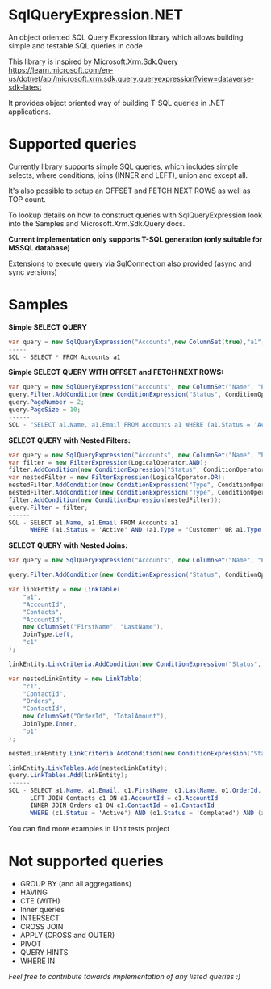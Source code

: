 # SqlQueryExpression.NET
An object oriented SQL Query Expression library which allows building simple and testable SQL queries in code

This library is inspired by Microsoft.Xrm.Sdk.Query
https://learn.microsoft.com/en-us/dotnet/api/microsoft.xrm.sdk.query.queryexpression?view=dataverse-sdk-latest

It provides object oriented way of building T-SQL queries in .NET applications.

# Supported queries

Currently library supports simple SQL queries, which includes simple selects, where conditions, joins (INNER and LEFT), union and except all.

It's also possible to setup an OFFSET and FETCH NEXT ROWS as well as TOP count.

To lookup details on how to construct queries with SqlQueryExpression look into the Samples and Microsoft.Xrm.Sdk.Query docs.

<b>Current implementation only supports T-SQL generation (only suitable for MSSQL database)</b>

Extensions to execute query via SqlConnection also provided (async and sync versions)

# Samples

<b>Simple SELECT QUERY</b>
```c#
var query = new SqlQueryExpression("Accounts",new ColumnSet(true),"a1");
-----
SQL - SELECT * FROM Accounts a1
```

<b>Simple SELECT QUERY WITH OFFSET and FETCH NEXT ROWS:</b>
```c#
var query = new SqlQueryExpression("Accounts", new ColumnSet("Name", "Email"), "a1");
query.Filter.AddCondition(new ConditionExpression("Status", ConditionOperator.Equal, "Active"));
query.PageNumber = 2;
query.PageSize = 10;
------
SQL - "SELECT a1.Name, a1.Email FROM Accounts a1 WHERE (a1.Status = 'Active') OFFSET 10 ROWS FETCH NEXT 10 ROWS ONLY";
```

<b>SELECT QUERY with Nested Filters:</b>
```c#
var query = new SqlQueryExpression("Accounts", new ColumnSet("Name", "Email"), "a1");
var filter = new FilterExpression(LogicalOperator.AND);
filter.AddCondition(new ConditionExpression("Status", ConditionOperator.Equal, "Active"));
var nestedFilter = new FilterExpression(LogicalOperator.OR);
nestedFilter.AddCondition(new ConditionExpression("Type", ConditionOperator.Equal, "Customer"));
nestedFilter.AddCondition(new ConditionExpression("Type", ConditionOperator.Equal, "Vendor"));
filter.AddCondition(new ConditionExpression(nestedFilter));
query.Filter = filter;
------
SQL - SELECT a1.Name, a1.Email FROM Accounts a1
      WHERE (a1.Status = 'Active' AND (a1.Type = 'Customer' OR a1.Type = 'Vendor'))     
```
<b>SELECT QUERY with Nested Joins:</b>

```c#
var query = new SqlQueryExpression("Accounts", new ColumnSet("Name", "Email"), "a1");

query.Filter.AddCondition(new ConditionExpression("Status", ConditionOperator.Equal, "Active"));

var linkEntity = new LinkTable(
    "a1",
    "AccountId",
    "Contacts",
    "AccountId",
    new ColumnSet("FirstName", "LastName"),
    JoinType.Left,
    "c1"
);

linkEntity.LinkCriteria.AddCondition(new ConditionExpression("Status", ConditionOperator.Equal, "Active"));

var nestedLinkEntity = new LinkTable(
    "c1",
    "ContactId",
    "Orders",
    "ContactId",
    new ColumnSet("OrderId", "TotalAmount"),
    JoinType.Inner,
    "o1"
);

nestedLinkEntity.LinkCriteria.AddCondition(new ConditionExpression("Status", ConditionOperator.Equal, "Completed"));

linkEntity.LinkTables.Add(nestedLinkEntity);
query.LinkTables.Add(linkEntity);
------
SQL - SELECT a1.Name, a1.Email, c1.FirstName, c1.LastName, o1.OrderId, o1.TotalAmount FROM Accounts a1
      LEFT JOIN Contacts c1 ON a1.AccountId = c1.AccountId 
      INNER JOIN Orders o1 ON c1.ContactId = o1.ContactId 
      WHERE (c1.Status = 'Active') AND (o1.Status = 'Completed') AND (a1.Status = 'Active')
```
You can find more examples in Unit tests project

# Not supported queries

- GROUP BY (and all aggregations)
- HAVING
- CTE (WITH)
- Inner queries
- INTERSECT
- CROSS JOIN
- APPLY (CROSS and OUTER)
- PIVOT
- QUERY HINTS
- WHERE IN

<i> Feel free to contribute towards implementation of any listed queries :) </i>